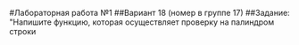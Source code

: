 #Лабораторная работа №1
##Вариант 18 (номер в группе 17)
##Задание: "Напишите функцию, которая осуществляет проверку на палиндром строки